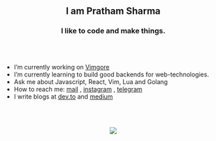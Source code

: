 <h2 align="center">
  <br>
    I am Pratham Sharma  
  <br>
</h2>
<h3 align="center">
   I like to code and make things.
  <br>
</h3>

<br><br>
- I’m currently working on [Vimgore](https://github.com/ps173/vimgore)
- I’m currently learning to build good backends for web-technologies.
- Ask me about Javascript, React, Vim, Lua and Golang
- How to reach me: [mail](mailto:prathamsharma173@gmail.com) , [instagram](https://www.instagram.com/unparalleled173/) , [telegram](https://t.me/Spirit_ps17)
- I write blogs at [dev.to](https://dev.to/ps173) and [medium](https://mehmehsloth.medium.com/)  
    
<br /><br />
   
<p align="center">
  <img src="https://github-readme-stats-five-lyart.vercel.app/api?username=ps173&theme=gruvbox&show_icons=true">
</p>
    
<br /><br />
